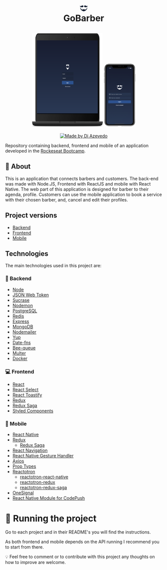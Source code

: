 <h1 align="center">
<img alt="Web login page" src=".github/logo.svg" width="5%" align="center"/> </br>
  GoBarber
</h1>

<h2 align="center">
  <img alt="Web login page" src=".github/login-web-no-bcg.png" width="45%" height="300px"/>
  <img alt="Mobile login page" src=".github/login-mobile-no-bcg.png" width="20%" />
</h2>

<p align="center">
  <a href="https://www.linkedin.com/in/diazevedo">
    <img alt="Made by Di Azevedo" src="https://img.shields.io/badge/made%20by-DiAzevedo-%2325b0e6">
  </a>
</p>

Repository containing backend, frontend and mobile of an application developed in the [Rockeseat Bootcamp](https://rocketseat.com.br/gostack).

## :page_with_curl: About

This is an application that connects barbers and customers. The back-end was made with Node.JS, Frontend with ReactJS and mobile with React Native. The web part of this application is designed for barber to their agenda, profile. Customers can use the mobile application to book a service with their chosen barber, and, cancel and edit their profiles.

## Project versions

- [Backend](https://github.com/diazevedo/gobarber)
- [Frontend](https://github.com/diazevedo/gobarber-web)
- [Mobile](https://github.com/diazevedo/gobarber-mobile)

## Technologies

The main technologies used in this project are:

### :open_file_folder: Backend

- [Node](https://nodejs.org/en/)
- [JSON Web Token](https://github.com/auth0/node-jsonwebtoken)
- [Sucrase](https://github.com/alangpierce/sucrase)
- [Nodemon](https://nodemon.io/)
- [PostgreSQL](https://www.postgresql.org/)
- [Redis](https://redis.io/)
- [Express](https://expressjs.com/)
- [MongoDB](https://www.mongodb.com/)
- [Nodemailer](https://nodemailer.com/about/)
- [Yup](https://github.com/jquense/yup)
- [Date-fns](https://date-fns.org/)
- [Bee-queue](https://github.com/bee-queue/bee-queue)
- [Multer](https://github.com/expressjs/multer)
- [Docker](https://www.docker.com/)

### :computer: Frontend

- [React](https://reactjs.org/)
- [React Select](https://react-select.com/)
- [React Toastify](https://github.com/fkhadra/react-toastify)
- [Redux](https://redux.js.org/introduction/getting-started)
- [Redux Saga](https://redux-saga.js.org/)
- [Styled Components](https://styled-components.com/)

### :iphone: Mobile

- [React Native](http://facebook.github.io/react-native/)
- [Redux](https://redux.js.org/)
  - [Redux Saga](https://redux-saga.js.org/)
- [React Navigation](https://reactnavigation.org/)
- [React Native Gesture Handler](https://kmagiera.github.io/react-native-gesture-handler/)
- [Axios](https://github.com/axios/axios)
- [Prop Types](https://github.com/facebook/prop-types)
- [Reactotron](https://github.com/infinitered/reactotron)
  - [reactotron-react-native](https://github.com/infinitered/reactotron/blob/master/docs/quick-start-react-native.md)
  - [reactotron-redux](https://github.com/infinitered/reactotron/blob/master/docs/plugin-redux.md)
  - [reactotron-redux-saga](https://github.com/infinitered/reactotron/blob/master/docs/plugin-redux-saga.md)
- [OneSignal](https://documentation.onesignal.com/docs)
- [React Native Module for CodePush](https://github.com/microsoft/react-native-code-push)

# :hammer: Running the project

Go to each project and in their README's you will find the instructions.

As both frontend and mobile depends on the API running I recommend you to start from there.

:bulb: Feel free to comment or to contribute with this project any thoughts on how to improve are welcome.
